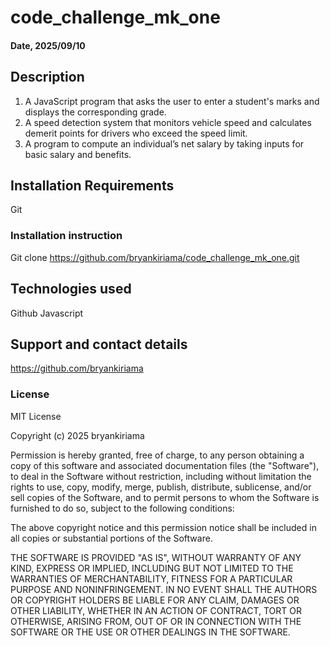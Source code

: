 # code_challenge_mk_one

#### Date, 2025/09/10

## Description
1. A JavaScript program that asks the user to enter a student's marks and displays the corresponding grade.
2. A speed detection system that monitors vehicle speed and calculates demerit points for drivers who exceed the speed limit.
3. A program to compute an individual’s net salary by taking inputs for basic salary and benefits.

## Installation Requirements
Git

### Installation instruction
Git clone https://github.com/bryankiriama/code_challenge_mk_one.git

## Technologies used
Github
Javascript

## Support and contact details
https://github.com/bryankiriama

### License

MIT License

Copyright (c) 2025 bryankiriama

Permission is hereby granted, free of charge, to any person obtaining a copy of this software and associated documentation files (the "Software"), to deal in the Software without restriction, including without limitation the rights to use, copy, modify, merge, publish, distribute, sublicense, and/or sell copies of the Software, and to permit persons to whom the Software is furnished to do so, subject to the following conditions:

The above copyright notice and this permission notice shall be included in all copies or substantial portions of the Software.

THE SOFTWARE IS PROVIDED "AS IS", WITHOUT WARRANTY OF ANY KIND, EXPRESS OR IMPLIED, INCLUDING BUT NOT LIMITED TO THE WARRANTIES OF MERCHANTABILITY, FITNESS FOR A PARTICULAR PURPOSE AND NONINFRINGEMENT. IN NO EVENT SHALL THE AUTHORS OR COPYRIGHT HOLDERS BE LIABLE FOR ANY CLAIM, DAMAGES OR OTHER LIABILITY, WHETHER IN AN ACTION OF CONTRACT, TORT OR OTHERWISE, ARISING FROM, OUT OF OR IN CONNECTION WITH THE SOFTWARE OR THE USE OR OTHER DEALINGS IN THE SOFTWARE.